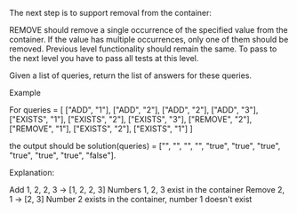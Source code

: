 The next step is to support removal from the container:

REMOVE <value> should remove a single occurrence of the specified value from the container. If the value has multiple occurrences, only one of them should be removed.
Previous level functionality should remain the same. To pass to the next level you have to pass all tests at this level.

Given a list of queries, return the list of answers for these queries.

Example

For
queries = [
    ["ADD", "1"],
    ["ADD", "2"],
    ["ADD", "2"],
    ["ADD", "3"],
    ["EXISTS", "1"],
    ["EXISTS", "2"],
    ["EXISTS", "3"],
    ["REMOVE", "2"],
    ["REMOVE", "1"],
    ["EXISTS", "2"],
    ["EXISTS", "1"]
]

the output should be solution(queries) = ["", "", "", "", "true", "true", "true", "true", "true", "true", "false"].

Explanation:

Add 1, 2, 2, 3 -> [1, 2, 2, 3]
Numbers 1, 2, 3 exist in the container
Remove 2, 1 -> [2, 3]
Number 2 exists in the container, number 1 doesn't exist